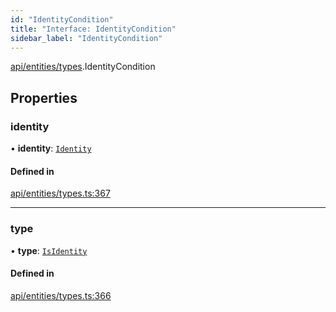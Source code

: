 ```yaml
---
id: "IdentityCondition"
title: "Interface: IdentityCondition"
sidebar_label: "IdentityCondition"
---
```


[api/entities/types](../../../../../modules/API/Entities/Types/Types.md).IdentityCondition

## Properties

### identity

• **identity**: [`Identity`](../../../../../classes/API/Entities/Identity/Identity.md)

#### Defined in

[api/entities/types.ts:367](https://github.com/PolymeshAssociation/polymesh-sdk/blob/0dbd0ebd0/src/api/entities/types.ts#L367)

___

### type

• **type**: [`IsIdentity`](../../../../../enums/API/Entities/Types/ConditionType/ConditionType.md#isidentity)

#### Defined in

[api/entities/types.ts:366](https://github.com/PolymeshAssociation/polymesh-sdk/blob/0dbd0ebd0/src/api/entities/types.ts#L366)
